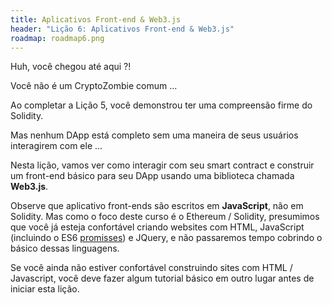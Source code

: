 ```yaml
---
title: Aplicativos Front-end & Web3.js
header: "Lição 6: Aplicativos Front-end & Web3.js"
roadmap: roadmap6.png
---
```


Huh, você chegou até aqui ?!

Você não é um CryptoZombie comum ...

Ao completar a Lição 5, você demonstrou ter uma compreensão firme do Solidity.

Mas nenhum DApp está completo sem uma maneira de seus usuários interagirem com ele ...

Nesta lição, vamos ver como interagir com seu smart contract e construir um front-end básico para seu DApp usando uma biblioteca chamada **Web3.js**.

Observe que aplicativo front-ends são escritos em **JavaScript**, não em Solidity. Mas como o foco deste curso é o Ethereum / Solidity, presumimos que você já esteja confortável criando websites com HTML, JavaScript (incluindo o ES6 <a href = "https://developers.google.com/web/fundamentals/primers/promises" target=_blank>promisses</a>) e JQuery, e não passaremos tempo cobrindo o básico dessas linguagens.

Se você ainda não estiver confortável construindo sites com HTML / Javascript, você deve fazer algum tutorial básico em outro lugar antes de iniciar esta lição.
